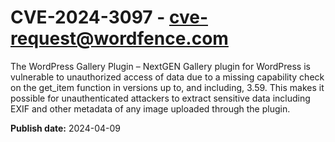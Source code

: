# CVE-2024-3097 - cve-request@wordfence.com

The WordPress Gallery Plugin – NextGEN Gallery plugin for WordPress is vulnerable to unauthorized access of data due to a missing capability check on the get_item function in versions up to, and including, 3.59. This makes it possible for unauthenticated attackers to extract sensitive data including EXIF and other metadata of any image uploaded through the plugin.

**Publish date:** 2024-04-09
